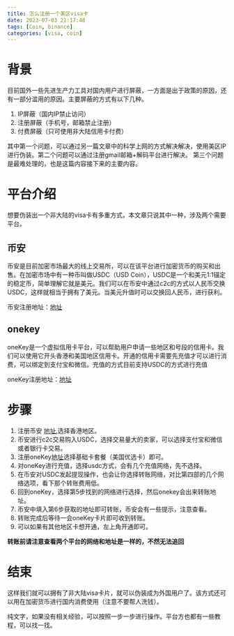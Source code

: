 ```yaml
---
title: 怎么注册一个美区visa卡
date: 2023-07-03 21:17:48
tags: [Coin, binance]
categories: [visa, coin]
---
```


# 背景
目前国外一些先进生产力工具对国内用户进行屏蔽，一方面是出于政策的原因，还有一部分滥用的原因。主要屏蔽的方式有以下几种。

1. IP屏蔽（国内IP禁止访问）
2. 注册屏蔽（手机号，邮箱禁止注册）
3. 付费屏蔽（只可使用非大陆信用卡付费）


其中第一个问题，可以通过另一篇文章中的科学上网的方式解决解决，使用美区IP进行伪装。第二个问题可以通过注册gmail邮箱+解码平台进行解决。
第三个问题是最难处理的，也是这篇内容接下来的主要内容。

# 平台介绍
想要伪装出一个非大陆的visa卡有多重方式，本文章只说其中一种，涉及两个需要平台。
## 币安
币安是目前加密市场最大的线上交易所，可以在该平台进行加密货币的购买和出售。在加密市场中有一种币叫做USDC（USD Coin），USDC是一个和美元1:1锚定的稳定币，简单理解它就是美元。我们可以在币安中通过c2c的方式以人民币交换USDC，这样就相当于拥有了美元。当美元升值时可以交换回人民币，进行获利。

币安注册地址：[地址](https://www.binance.com/zh-CN/activity/referral-entry/CPA?ref=CPA_00BVUX3V1I)

## onekey
oneKey是一个虚拟信用卡平台，可以帮助用户申请一些地区和号段的信用卡。我们可以使用它开头香港和美国地区信用卡。开通的信用卡需要先充值才可以进行消费，可以绑定到支付宝和微信。充值的方式目前支持USDC的方式进行充值

oneKey注册地址：[地址](https://card.onekey.so/?i=BLC1LT)

# 步骤
1. 注册币安 [地址](https://www.binance.com/zh-CN/activity/referral-entry/CPA?ref=CPA_00BVUX3V1I),选择香港地区。
2. 币安进行c2c交易购入USDC，选择交易量大的卖家，可以选择支付宝和微信或者银行卡交易。
3. 注册oneKey[地址](https://card.onekey.so/?i=BLC1LT)选择基础卡套餐（美国优选卡）即可。
4. 对oneKey进行充值，选择usdc方式，会有几个充值网络，先不选择。
5. 在币安对USDC发起提现操作，也会让你选择转账网络，对比第四部的几个网络选项，看下那个转账费用低。
6. 回到oneKey，选择第5步找到的网络进行选择，然后onekey会出来转账地址。
7. 币安中填入第6步获取的地址即可转账，币安会有一些提示，注意查看。
8. 转账完成后等待一会oneKey卡片即可收到转账。
9. 可以如果有其他地区卡想开通，左上角开通即可。

 **转账前请注意查看两个平台的网络和地址是一样的，不然无法追回**

# 结束
这样我们就可以拥有了非大陆visa卡片，就可以伪装成为外国用户了。该方式还可以用在加密货币进行国内消费使用（注意不要帮人洗钱）。

纯文字，如果没有相关经验，可以按照一步一步进行操作。平台方也都有一些教程，可以找一找。


